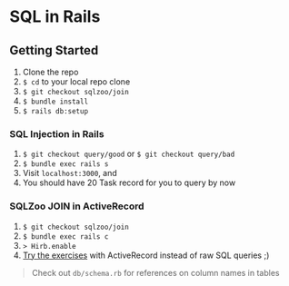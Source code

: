 # SQL in Rails
## Getting Started
1. Clone the repo
2. `$ cd` to your local repo clone
3. `$ git checkout sqlzoo/join`
4. `$ bundle install`
5. `$ rails db:setup`

### SQL Injection in Rails
1. `$ git checkout query/good` or `$ git checkout query/bad`
2. `$ bundle exec rails s`
3. Visit `localhost:3000`, and
4. You should have 20 Task record for you to query by now

### SQLZoo JOIN in ActiveRecord
1. `$ git checkout sqlzoo/join`
2. `$ bundle exec rails c`
3. `> Hirb.enable`
4. [Try the exercises](https://sqlzoo.net/wiki/The_JOIN_operation) with ActiveRecord instead of raw SQL queries ;)
 > Check out `db/schema.rb` for references on column names in tables
